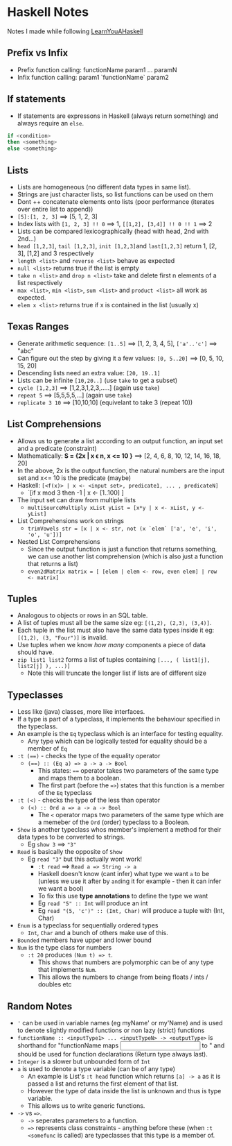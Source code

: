 # Haskell Notes
Notes I made while following [LearnYouAHaskell](http://learnyouahaskell.com/)

## Prefix vs Infix
- Prefix function calling: functionName param1 ... paramN   
- Infix function calling: param1 \`functionName\` param2

## If statements
- If statements are expressons in Haskell (always return something) and always require an `else`.
```haskell
if <condition>
then <something>
else <something>
```

## Lists
- Lists are homogeneous (no different data types in same list).
- Strings are just character lists, so list functions can be used on them
- Dont ++ concatenate elements onto lists (poor performance (iterates over entire list to append))
- `[5]:[1, 2, 3]` ==> [5, 1, 2, 3]
- Index lists with `[1, 2, 3] !! 0` ==> 1, `[[1,2], [3,4]] !! 0 !! 1` ==> 2
- Lists can be compared lexicographically (head with head, 2nd with 2nd...)
- `head [1,2,3]`, `tail [1,2,3]`, `init [1,2,3]`and `last[1,2,3]` return 1, [2, 3], [1,2] and 3 respectively
- `length <list>` and `reverse <list>` behave as expected
- `null <list>` returns true if the list is empty
- `take n <list>` and `drop n <list>` take and delete first n elements of a list respectively
- `max <list>`, `min <list>`, `sum <list>` and `product <list>` all work as expected.
- `elem x <list>` returns true if x is contained in the list (usually x)

## Texas Ranges
- Generate arithmetic sequence: `[1..5]` ==> [1, 2, 3, 4, 5], `['a'..'c']` ==> "abc"
- Can figure out the step by giving it a few values: `[0, 5..20]` ==> [0, 5, 10, 15, 20]
- Descending lists need an extra value: `[20, 19..1]`
- Lists can be infinite `[10,20..]` (use `take` to get a subset)
- `cycle [1,2,3]` ==> [1,2,3,1,2,3,.....] (again use `take`)
- `repeat 5` ==> [5,5,5,5,...] (again use `take`)
- `replicate 3 10` ==> [10,10,10] (equivelant to take 3 (repeat 10))

## List Comprehensions
- Allows us to generate a list according to an output function, an input set and a predicate (constraint)
- Mathematically: **S = {2x | x ϵ n, x <= 10 }** ==> [2, 4, 6, 8, 10, 12, 14, 16, 18, 20]
- In the above, 2x is the output function, the natural numbers are the input set and x<= 10 is the predicate (maybe)
- Haskell: `[<f(x)> | x <- <input set>, predicate1, ... , predicateN]`
    - `[if x mod 3 then -1 | x <- [1..100] ]
- The input set can draw from multiple lists
    - `multiSourceMultiply xList yList = [x*y | x <- xList, y <- yList]`
- List Comprehensions work on strings
    - `` trimVowels str = [x | x <- str, not (x `elem` ['a', 'e', 'i', 'o', 'u'])] ``
- Nested List Comprehensions
    - Since the output function is just a function that returns something, we can use another list comprehension (which is also just a function that returns a list)
    - `even2dMatrix matrix = [ [elem | elem <- row, even elem] | row <- matrix]`

## Tuples
- Analogous to objects or rows in an SQL table. 
- A list of tuples must all be the same size eg: `[(1,2), (2,3), (3,4)]`.
- Each tuple in the list must also have the same data types inside it eg: `[(1,2), (3, "Four")]` is invalid.
- Use tuples when we know *how many* components a piece of data should have.
- `zip list1 list2` forms a list of tuples containing `[..., ( list1[j], list2[j] ), ...)]`
    - Note this will truncate the longer list if lists are of different size

## Typeclasses
- Less like (java) classes, more like interfaces.
- If a type is part of a typeclass,  it implements the behaviour specified in the typeclass.
- An example is the `Eq` typeclass which is an interface for testing equality.
    - Any type which can be logically tested for equality should be a member of `Eq`
- `:t (==)` - checks the type of the equality operator
    - `(==) :: (Eq a) => a -> a -> Bool`
        - This states: `==` operator takes two parameters of the same type and maps them to a boolean.
        - The first part (before the `=>`) states that this function is a member of the `Eq` typeclass
- `:t (<)` - checks the type of the less than operator
    - `(<) :: Ord a => a -> a -> Bool`
        - The `<` operator maps two parameters of the same type which are a memeber of the `Ord` (order) typeclass to a Boolean.
- `Show` is another typeclass whos member's implement a method for their data types to be converted to strings.
    - Eg `show 3` ==> `"3"`
- `Read` is basically the opposite of `Show`
    - Eg `read "3"` but this actually wont work!
        - `:t read` ==> `Read a => String -> a`
        - Haskell doesn't know (cant infer) what type we want `a` to be (unless we use it after by `and`ing it for example - then it can infer we want a bool)
        - To fix this use **type annotations** to define the type we want
        - Eg `read "5" :: Int` will produce an int
        - Eg `read "(5, 'c')" :: (Int, Char)` will produce a tuple with (Int, Char)
- `Enum` is a typeclass for sequentially ordered types
    - `Int`, `Char` and a bunch of others make use of this.
- `Bounded` members have upper and lower bound
- `Num` is the type class for numbers
    - `:t 20` produces `(Num t) => t`.
        - This shows that numbers are polymorphic can be of any type that implements `Num`.
        - This allows the numbers to change from being floats / ints / doubles etc

## Random Notes
- `'` can be used in variable names (eg myName' or my'Name) and is used to denote slightly modified functions or non lazy (strict) functions
- `functionName :: <inputType1> ... <inputTypeN> -> <outputType>` is shorthand for "functionName maps <input types> to <output type>" and should be used for function declarations (Return type always last).
- `Integer` is a slower but unbounded form of `Int`
- `a` is used to denote a type variable (can be of any type)
    - An example is List's `:t head` function which returns `[a] -> a` as it is passed a list and returns the first element of that list. 
    - However the type of data inside the list is unknown and thus is type variable.
    - This allows us to write generic functions.
- `->` vs `=>`.
    - `->` seperates parameters to a function.
    - `=>` represents class constraints - anything before these (when `:t <somefunc` is called) are typeclasses that this type is a member of.

